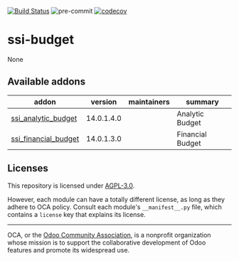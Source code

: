 [![Build Status](https://travis-ci.com/open-synergy/ssi-budget.svg?branch=14.0)](https://travis-ci.com/open-synergy/ssi-budget)
![pre-commit](https://github.com/open-synergy/ssi-budget/actions/workflows/pre-commit.yml/badge.svg)
[![codecov](https://codecov.io/gh/open-synergy/ssi-budget/branch/14.0/graph/badge.svg)](https://codecov.io/gh/open-synergy/ssi-budget)

<!-- /!\ do not modify above this line -->

# ssi-budget

None

<!-- /!\ do not modify below this line -->

<!-- prettier-ignore-start -->

[//]: # (addons)

Available addons
----------------
addon | version | maintainers | summary
--- | --- | --- | ---
[ssi_analytic_budget](ssi_analytic_budget/) | 14.0.1.4.0 |  | Analytic Budget
[ssi_financial_budget](ssi_financial_budget/) | 14.0.1.3.0 |  | Financial Budget

[//]: # (end addons)

<!-- prettier-ignore-end -->

## Licenses

This repository is licensed under [AGPL-3.0](LICENSE).

However, each module can have a totally different license, as long as they adhere to OCA
policy. Consult each module's `__manifest__.py` file, which contains a `license` key
that explains its license.

----

OCA, or the [Odoo Community Association](http://odoo-community.org/), is a nonprofit
organization whose mission is to support the collaborative development of Odoo features
and promote its widespread use.
